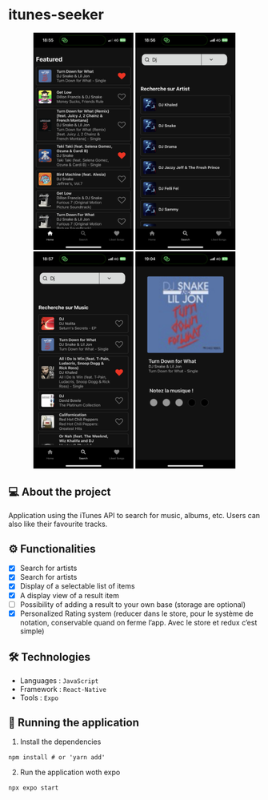 # itunes-seeker

<p align="center">
  <img src="https://github.com/iassadki/itunes-seeker/blob/master/git/itunes-seeker-1.PNG?raw=true" alt="itunes-seeker-1" width="200"/>
  <img src="https://github.com/iassadki/itunes-seeker/blob/master/git/itunes-seeker-2.PNG?raw=true" alt="itunes-seeker-2" width="200"/>
  <img src="https://github.com/iassadki/itunes-seeker/blob/master/git/itunes-seeker-3.PNG?raw=true" alt="itunes-seeker-3" width="200"/>
  <img src="https://github.com/iassadki/itunes-seeker/blob/master/git/itunes-seeker-4.PNG?raw=true" alt="itunes-seeker-4" width="200"/>
</p>

## 💻 About the project
Application using the iTunes API to search for music, albums, etc. Users can also like their favourite tracks.

## ⚙️ Functionalities
- [x] Search for artists
- [x] Search for artists 
- [x] Display of a selectable list of items
- [x] A display view of a result item
- [ ] Possibility of adding a result to your own base (storage are optional)
- [x] Personalized Rating system (reducer dans le store, pour le système de notation, conservable quand on ferme l’app. Avec le store et redux c’est simple)

## 🛠 Technologies
- Languages : `JavaScript`
- Framework : `React-Native`
- Tools : `Expo`

## 🧭 Running the application
1. Install the dependencies
```shell 
npm install # or 'yarn add'
```
2. Run the application woth expo
```shell
npx expo start
```